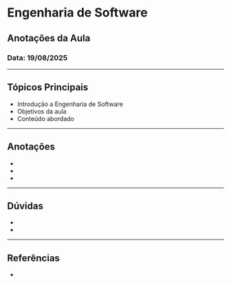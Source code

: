 # Engenharia de Software
## Anotações da Aula
### Data: 19/08/2025

---

## Tópicos Principais

- Introdução a Engenharia de Software
- Objetivos da aula
- Conteúdo abordado

---

## Anotações

- 
- 
- 

---

## Dúvidas

- 
- 

---

## Referências

- 

